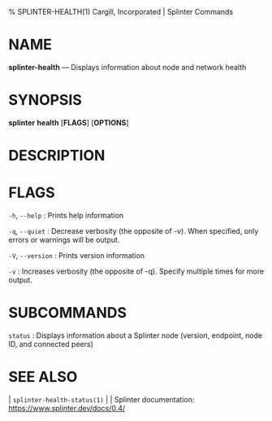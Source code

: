 % SPLINTER-HEALTH(1) Cargill, Incorporated | Splinter Commands
<!--
  Copyright 2018-2020 Cargill Incorporated
  Licensed under Creative Commons Attribution 4.0 International License
  https://creativecommons.org/licenses/by/4.0/
-->

NAME
====

**splinter-health** — Displays information about node and network health

SYNOPSIS
========

**splinter** **health** \[**FLAGS**\] \[**OPTIONS**\]

DESCRIPTION
===========


FLAGS
=====

`-h`, `--help`
: Prints help information

`-q`, `--quiet`
: Decrease verbosity (the opposite of -v). When specified, only errors or
  warnings will be output.

`-V`, `--version`
: Prints version information

`-v`
: Increases verbosity (the opposite of -q). Specify multiple times for more
  output.


SUBCOMMANDS
===========

`status`
: Displays information about a Splinter node (version, endpoint, node ID,
  and connected peers)

SEE ALSO
========
| `splinter-health-status(1)`
|
| Splinter documentation: https://www.splinter.dev/docs/0.4/
